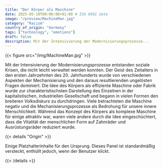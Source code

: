 ```yaml
---
title: "Der Körper als Maschine"
date: 2025-05-10T00:00:00+01:00 # ISO 8601 date
image: "/preview/MachineMan.jpg"
category: "Racism"
country_of_origin: "Germany"
tags: ["technology", "emotions"]
draft: false
description: Mit der Intensivierung der Modernisierungsprozesse...
---
```




{{< figure src="/img/MachineMan.jpg" >}}

Mit der Intensivierung der Modernisierungsprozesse entstanden soziale Krisen, die nicht leicht verwaltet werden konnten. Der Geist des Zeitalters in den ersten Jahrzehnten des 20. Jahrhunderts wurde von verschiedenen Aspekten der Mechanisierung und den daraus resultierenden ungelösten Fragen dominiert. Die Idee des Körpers als effiziente Maschine oder Fabrik wurde zur charakteristischsten Darstellung des Einzelnen in der kapitalistischen, industriellen Gesellschaft und begann in vielen Formen den breiteren Volksdiskurs zu durchdringen. Viele betrachteten die Maschine negativ und die Mechanisierungsprozesse als Bedrohung für unsere innere Menschlichkeit. Während das Konzept des Körpers als komplexe Maschine für einige attraktiv war, waren viele andere durch die Idee eingeschüchtert, dass die Vitalität der menschlichen Form auf Zahnräder und Ausrüstungsräder reduziert wurde.

{{< details "Origin" >}}

Einige Platzhalterinhalte für den Ursprung. Dieses Panel ist standardmäßig versteckt, enthüllt jedoch, wenn der Benutzer klickt.

{{< /details >}}

